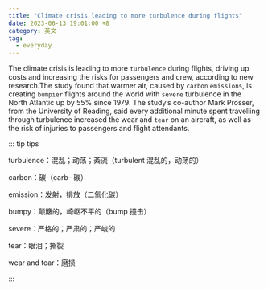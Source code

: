 ```yaml
---
title: "Climate crisis leading to more turbulence during flights"
date: 2023-06-13 19:01:00 +8
category: 英文
tag:
  - everyday
---
```


The climate crisis is leading to more `turbulence` during flights, driving up costs and increasing the risks for passengers and crew, according to new research.The study found that warmer air, caused by `carbon` `emissions`, is creating `bumpier` flights around the world with `severe` turbulence in the North Atlantic up by 55% since 1979. The study’s co-author Mark Prosser, from the University of Reading, said every additional minute spent travelling through turbulence increased the wear and `tear` on an aircraft, as well as the risk of injuries to passengers and flight attendants.

::: tip tips

turbulence：混乱；动荡；紊流（turbulent 混乱的，动荡的）

carbon：碳（carb- 碳）

emission：发射，排放（二氧化碳）

bumpy：颠簸的，崎岖不平的（bump 撞击）

severe：严格的；严肃的；严峻的

tear：眼泪；撕裂

wear and tear：磨损

:::
